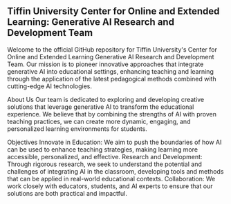 ## Tiffin University Center for Online and Extended Learning: Generative AI Research and Development Team

Welcome to the official GitHub repository for Tiffin University's Center for Online and Extended Learning Generative AI Research and Development Team. Our mission is to pioneer innovative approaches that integrate generative AI into educational settings, enhancing teaching and learning through the application of the latest pedagogical methods combined with cutting-edge AI technologies.

About Us
Our team is dedicated to exploring and developing creative solutions that leverage generative AI to transform the educational experience. We believe that by combining the strengths of AI with proven teaching practices, we can create more dynamic, engaging, and personalized learning environments for students.

Objectives
Innovate in Education: We aim to push the boundaries of how AI can be used to enhance teaching strategies, making learning more accessible, personalized, and effective.
Research and Development: Through rigorous research, we seek to understand the potential and challenges of integrating AI in the classroom, developing tools and methods that can be applied in real-world educational contexts.
Collaboration: We work closely with educators, students, and AI experts to ensure that our solutions are both practical and impactful.
